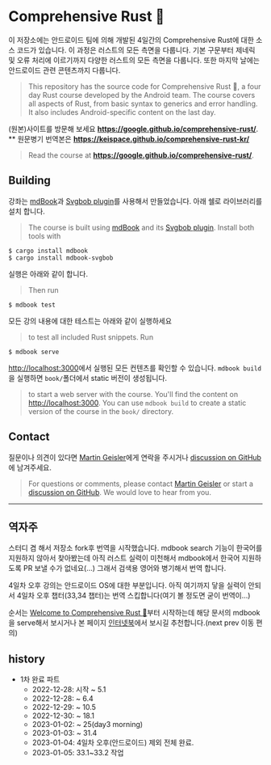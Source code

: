 # Comprehensive Rust 🦀


이 저장소에는 안드로이드 팀에 의해 개발된 4일간의 Comprehensive Rust에 대한 소스 코드가 있습니다.
이 과정은 러스트의 모든 측면을 다룹니다.
기본 구문부터 제네릭 및 오류 처리에 이르기까지 다양한 러스트의 모든 측면을 다룹니다. 
또한 마지막 날에는 안드로이드 관련 콘텐츠까지 다룹니다.
> This repository has the source code for Comprehensive Rust 🦀, a four day Rust
course developed by the Android team. The course covers all aspects of Rust,
from basic syntax to generics and error handling. It also includes
Android-specific content on the last day.

(원본)사이트를 방문해 보세요 **https://google.github.io/comprehensive-rust/**.
** 원문병기 번역본은 **https://keispace.github.io/comprehensive-rust-kr/**
> Read the course at **https://google.github.io/comprehensive-rust/**.

## Building


강좌는 [mdBook](https://github.com/rust-lang/mdBook)과 [Svgbob plugin](https://github.com/boozook/mdbook-svgbob)를 사용해서 만들었습니다. 
아래 쉘로 라이브러리를 설치 합니다.
> The course is built using [mdBook](https://github.com/rust-lang/mdBook) and its [Svgbob plugin](https://github.com/boozook/mdbook-svgbob). Install both tools with

```shell
$ cargo install mdbook
$ cargo install mdbook-svgbob
```

실행은 아래와 같이 합니다.
> Then run

```shell
$ mdbook test
```

모든 강의 내용에 대한 테스트는 아래와 같이 실행하세요
> to test all included Rust snippets. Run

```shell
$ mdbook serve
```

<http://localhost:3000>에서 실행된 모든 컨텐츠를 확인할 수 있습니다. 
`mdbook build`을 실행하면 `book/`폴더에서 static 버전이 생성됩니다. 

> to start a web server with the course. You'll find the content on
> <http://localhost:3000>. You can use `mdbook build` to create a static version
> of the course in the `book/` directory.


## Contact

질문이나 의견이 있다면 [Martin Geisler](mailto:mgeisler@google.com)에게 연락을 주시거나 
[discussion on GitHub](https://github.com/google/comprehensive-rust/discussions)에 남겨주세요.

> For questions or comments, please contact [Martin Geisler](mailto:mgeisler@google.com) or start a [discussion on GitHub](https://github.com/google/comprehensive-rust/discussions). We would love to hear from you.

---
## 역자주
스터디 겸 해서 저장소 fork후 번역을 시작했습니다.
mdbook search 기능이 한국어를 지원하지 않아서 찾아봤는데 아직 러스트 실력이 미천해서 mdbook에서 한국어 지원하도록 PR 보낼 수가 없네요(...) 그래서 검색용 영어와 병기해서 번역 합니다.

4일차 오후 강의는 안드로이드 OS에 대한 부분입니다. 아직 여기까지 닿을 실력이 안되서 4일차 오후 챕터(33,34 챕터)는 번역 스킵합니다(여기 볼 정도면 굳이 번역이...)

순서는 [Welcome to Comprehensive Rust 🦀](src/welcome.md)부터 시작하는데 해당 문서의 mdbook을 serve해서 보시거나 본 페이지 [인터넷북](https://keispace.github.io/comprehensive-rust-kr)에서 보시길 추천합니다.(next prev 이동 편의)

## history
- 1차 완료 파트
    - 2022-12-28: 시작 ~ 5.1
    - 2022-12-28: ~ 6.4
    - 2022-12-29: ~ 10.5
    - 2022-12-30: ~ 18.1
    - 2023-01-02: ~ 25(day3 morning)
    - 2023-01-03: ~ 31.4
    - 2023-01-04: 4일차 오후(안드로이드) 제외 전체 완료. 
    - 2023-01-05: 33.1~33.2 작업
